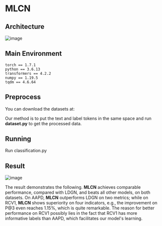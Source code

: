 # MLCN 
## Architecture
![image](https://github.com/Coder-Jeffrey/MLCN/assets/76551880/ec3f8fdd-390c-4e88-b2d3-1e322fcc428f)

## Main Environment
```
torch == 1.7.1
python == 3.6.13
transformers == 4.2.2
numpy == 1.19.5
tqdm == 4.6.64
```
## Preprocess
You can download the datasets at:

Our method is to put the text and label tokens in the same space and run **dataset.py** to get the processed data.

## Running
Run classification.py

## Result
![image](https://github.com/Coder-Jeffrey/MLCN/assets/76551880/b553a4b4-2190-4277-9f2e-f77b48a74839)

The result demonstrates the following. **MLCN** achieves comparable performance, compared with LDGN, and beats all other models, on both datasets. On AAPD, **MLCN** outperforms LDGN on two metrics; while on RCV1, **MLCN** shows superiority on four indicators, e.g., the improvement on P@3 even reaches 1.15%, which is quite remarkable. The reason for better performance on RCV1 possibly lies in the fact that RCV1 has more informative labels than AAPD, which facilitates our model's learning.
